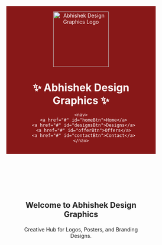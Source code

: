<!DOCTYPE html>
<html lang="en">
<head>
  <meta charset="UTF-8">
  <meta name="viewport" content="width=device-width, initial-scale=1.0">
  <title>Abhishek Design Graphics</title>
  <style>
    /* Reset */
    * { margin: 0; padding: 0; box-sizing: border-box; }

    body {
      font-family: 'Poppins', sans-serif;
      background: #f4f4f9;
      color: #333;
      line-height: 1.6;
    }

    header {
      background: #881818;
      color: #fff;
      padding: 15px 20px;
      text-align: center;
    }

    nav {
      margin-top: 10px;
    }

    nav a {
      color: #fff;
      margin: 0 12px;
      text-decoration: none;
      font-weight: bold;
      transition: color 0.3s;
    }

    nav a:hover {
      color: #ff9800;
    }

    section {
      padding: 40px 20px;
      display: none;
    }

    section.active {
      display: block;
    }

    h2 {
      text-align: center;
      margin-bottom: 20px;
      color: #222;
    }

    .design-list {
      list-style: none;
      padding: 0;
      margin: 15px 0;
    }

    .design-list li {
      padding: 8px;
      margin-bottom: 5px;
      background: #fff;
      border-left: 5px solid #ff9800;
      border-radius: 5px;
      box-shadow: 0 2px 5px rgba(247, 5, 5, 0.952);
    }

    footer {
      text-align: center;
      padding: 15px;
      background: #0f0f0f;
      color: #fff;
      margin-top: 30px;
    }
  </style>
</head>
<body>
  <header>
    <img width="150px" src="C:\Users\asd\Desktop\file_0000000061a862309c7969d2b0a1fcf8.png" alt="Abhishek Design Graphics Logo">
    <h1>✨ Abhishek Design Graphics ✨</h1>
    <p id="welcomeUser"></p>

    <nav>
      <a href="#" id="homeBtn">Home</a>
      <a href="#" id="designsBtn">Designs</a>
      <a href="#" id="offerBtn">Offers</a>
      <a href="#" id="contactBtn">Contact</a>
    </nav>
  </header>

  <!-- Home -->
  <section id="homePage" class="active">
    <h2>Welcome to Abhishek Design Graphics</h2>
    <p style="text-align:center;">Creative Hub for Logos, Posters, and Branding Designs.</p>
  </section>

  <!-- Designs -->
  <section id="designsSection">
    <h2>✅ Major Types of Graphic Design</h2>

    <h3>Visual Identity Design (Branding)</h3>
    <ul class="design-list">
      <li>Logo Design</li>
      <li>Brand Colors, Typography</li>
      <li>Business Card, Letterhead</li>
      <li>👉 Example: Coca-Cola ka logo aur brand identity</li>
    </ul>

    <h3>Marketing & Advertising Design</h3>
    <ul class="design-list">
      <li>Posters, Flyers</li>
      <li>Social Media Posts (Instagram, Facebook Ads)</li>
      <li>Banners, Brochures</li>
      <li>👉 Example: Flipkart, Amazon ads graphics</li>
    </ul>

    <h3>User Interface (UI) Design</h3>
    <ul class="design-list">
      <li>Mobile Apps</li>
      <li>Website Layouts</li>
      <li>Dashboard / Software UI</li>
      <li>👉 Example: Swiggy / Zomato app ka clean interface</li>
    </ul>

    <h3>Publication Design</h3>
    <ul class="design-list">
      <li>Magazines, Books</li>
      <li>Newspapers</li>
      <li>E-books</li>
      <li>👉 Example: Fashion Magazines (Vogue, Femina)</li>
    </ul>

    <h3>Packaging Design</h3>
    <ul class="design-list">
      <li>Product Wrapping, Boxes</li>
      <li>Labels, Stickers</li>
      <li>👉 Example: Pepsi Bottle ka label, Chips Packet design</li>
    </ul>

    <h3>Motion Graphics Design</h3>
    <ul class="design-list">
      <li>Animated Ads</li>
      <li>YouTube Intro / Outro</li>
      <li>Logo Animation</li>
      <li>👉 Example: Netflix ka “N” animation</li>
    </ul>

    <h3>Environmental Design</h3>
    <ul class="design-list">
      <li>Hoardings, Billboards</li>
      <li>Sign Boards</li>
      <li>Event & Exhibition Design</li>
      <li>👉 Example: Metro station wall graphics, Mall banners</li>
    </ul>

    <h3>Art & Illustration for Design</h3>
    <ul class="design-list">
      <li>Digital Painting</li>
      <li>Vector Art</li>
      <li>Character Design</li>
      <li>👉 Example: Cartoon characters, Mascots</li>
    </ul>

    <h3>📌 Simple Summary:</h3>
    <ul class="design-list">
      <li>Branding ke liye → Visual Identity</li>
      <li>Business Growth ke liye → Marketing Design</li>
      <li>Tech ke liye → UI/UX</li>
      <li>Print ke liye → Publication</li>
      <li>Products ke liye → Packaging</li>
      <li>Video ke liye → Motion Graphics</li>
    </ul>
  </section>



 <!-- Offers -->
  <section id="offerSection">
    <h2>🔥 Special Offers</h2>

    <h3>Visual Identity Design (Branding)</h3>
    <ul class="design-list">
      <li>🎨 <h3>2D Design</h3><p>Clean & modern 2D graphics starting at ₹199.</p></li>
      <li>🖌️ <h3>3D Design</h3><p>Realistic 3D logos & visuals starting at ₹299.</p></li>
    <li>✨ <h3>Logo Design</h3><p>Premium logo pack with mockups at ₹399.</p></li>
      <li>📢 <h3>Banner Design</h3><p>Attractive banners & posters starting at ₹249.</p></li>
     <li> 🎬 <h3>Video Editing</h3><p>Creative video editing packages from ₹499.</p></li>
  
     </ul></section>




<!-- Contact -->
  <section id="contact">
    <h2>📞 Contact Us</h2>
    <p style="text-align:center;">WhatsApp: 9335830569 | Email: info@designgraphics.com</p>
  </section>

  <footer>
    <p>© 2025 Abhishek Design Graphics. All Rights Reserved.</p>
  </footer>

  <script>
    // Navigation Tabs Handling
    function showSection(sectionId){
      document.querySelectorAll("section").forEach(sec => sec.classList.remove("active"));
      document.getElementById(sectionId).classList.add("active");
      window.scrollTo({ top: 0, behavior: "smooth" });
    }

    document.getElementById("homeBtn").addEventListener("click", e => { e.preventDefault(); showSection("homePage"); });
    document.getElementById("designsBtn").addEventListener("click", e => { e.preventDefault(); showSection("designsSection"); });
    document.getElementById("offerBtn").addEventListener("click", e => { e.preventDefault(); showSection("offerSection"); });
    document.getElementById("contactBtn").addEventListener("click", e => { e.preventDefault(); showSection("contact"); });
  </script>
</body>
</html>
